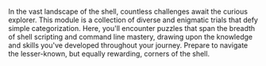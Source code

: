 In the vast landscape of the shell, countless challenges await the curious explorer.
This module is a collection of diverse and enigmatic trials that defy simple categorization.
Here, you'll encounter puzzles that span the breadth of shell scripting and command line mastery, drawing upon the knowledge and skills you've developed throughout your journey.
Prepare to navigate the lesser-known, but equally rewarding, corners of the shell.

